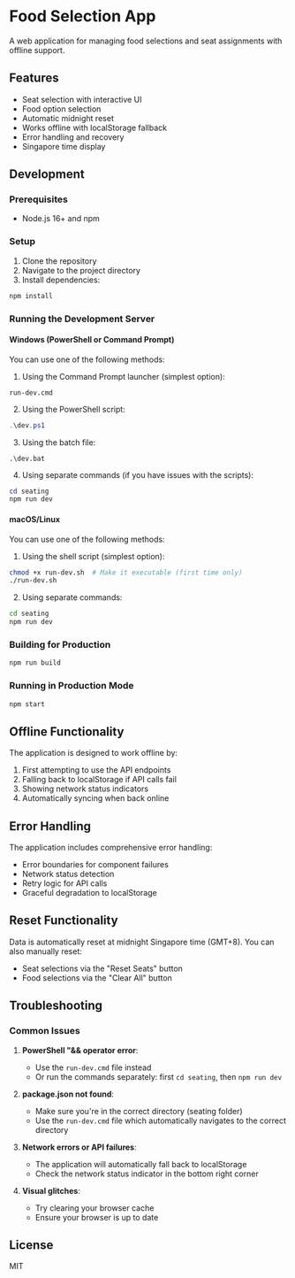 # Food Selection App

A web application for managing food selections and seat assignments with offline support.

## Features

- Seat selection with interactive UI
- Food option selection
- Automatic midnight reset
- Works offline with localStorage fallback
- Error handling and recovery
- Singapore time display

## Development

### Prerequisites

- Node.js 16+ and npm

### Setup

1. Clone the repository
2. Navigate to the project directory
3. Install dependencies:

```bash
npm install
```

### Running the Development Server

#### Windows (PowerShell or Command Prompt)

You can use one of the following methods:

1. Using the Command Prompt launcher (simplest option):
```
run-dev.cmd
```

2. Using the PowerShell script:
```powershell
.\dev.ps1
```

3. Using the batch file:
```
.\dev.bat
```

4. Using separate commands (if you have issues with the scripts):
```powershell
cd seating
npm run dev
```

#### macOS/Linux

You can use one of the following methods:

1. Using the shell script (simplest option):
```bash
chmod +x run-dev.sh  # Make it executable (first time only)
./run-dev.sh
```

2. Using separate commands:
```bash
cd seating
npm run dev
```

### Building for Production

```bash
npm run build
```

### Running in Production Mode

```bash
npm start
```

## Offline Functionality

The application is designed to work offline by:

1. First attempting to use the API endpoints
2. Falling back to localStorage if API calls fail
3. Showing network status indicators
4. Automatically syncing when back online

## Error Handling

The application includes comprehensive error handling:

- Error boundaries for component failures
- Network status detection
- Retry logic for API calls
- Graceful degradation to localStorage

## Reset Functionality

Data is automatically reset at midnight Singapore time (GMT+8). You can also manually reset:

- Seat selections via the "Reset Seats" button
- Food selections via the "Clear All" button

## Troubleshooting

### Common Issues

1. **PowerShell "&& operator error**:
   - Use the `run-dev.cmd` file instead
   - Or run the commands separately: first `cd seating`, then `npm run dev`

2. **package.json not found**:
   - Make sure you're in the correct directory (seating folder)
   - Use the `run-dev.cmd` file which automatically navigates to the correct directory

3. **Network errors or API failures**:
   - The application will automatically fall back to localStorage
   - Check the network status indicator in the bottom right corner

4. **Visual glitches**:
   - Try clearing your browser cache
   - Ensure your browser is up to date

## License

MIT


